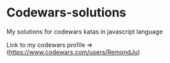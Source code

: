 # Codewars-solutions

My solutions for codewars katas in javascript language

Link to my codewars profile => (https://www.codewars.com/users/RemondJu)